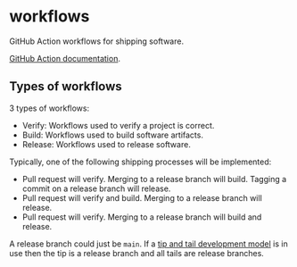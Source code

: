 # workflows

GitHub Action workflows for shipping software.

[GitHub Action documentation](https://docs.github.com/en/actions).

## Types of workflows

3 types of workflows:

- Verify: Workflows used to verify a project is correct.
- Build: Workflows used to build software artifacts.
- Release: Workflows used to release software.

Typically, one of the following shipping processes will be implemented:

- Pull request will verify. Merging to a release branch will build. Tagging a commit on a release branch will release.
- Pull request will verify and build. Merging to a release branch will release.
- Pull request will verify. Merging to a release branch will build and release.

A release branch could just be `main`. If a [tip and tail development model](https://openjdk.org/jeps/14) is in use then
the tip is a release branch and all tails are release branches.
